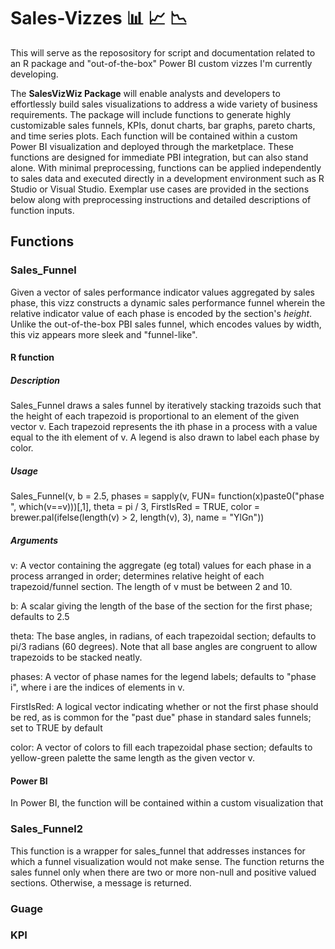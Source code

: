 # Sales-Vizzes 📊 📈 📉

This will serve as the reposository for script and documentation related to an R package and "out-of-the-box" Power BI custom vizzes I'm currently developing. 

The **SalesVizWiz Package** will enable analysts and developers to effortlessly build sales visualizations to address a wide variety of business requirements. The package will include functions to generate highly customizable sales funnels, KPIs, donut charts, bar graphs, pareto charts, and time series plots. Each function will be contained within a custom Power BI visualization and deployed through the marketplace. These functions are designed for immediate PBI integration, but can also stand alone. With minimal preprocessing, functions can be applied independently to sales data and executed directly in a development environment such as R Studio or Visual Studio. Exemplar use cases are provided in the sections below along with preprocessing instructions and detailed descriptions of function inputs. 

## Functions

### Sales_Funnel
Given a vector of sales performance indicator values aggregated by sales phase, this vizz constructs a dynamic sales performance funnel wherein the relative indicator value of each phase is encoded by the section's *height*. Unlike the out-of-the-box PBI sales funnel, which encodes values by width, this viz appears more sleek and "funnel-like". 

#### R function
##### Description
Sales_Funnel draws a sales funnel by iteratively stacking trazoids such that the height of each trapezoid is proportional to an element of the given vector v. Each trapezoid represents the ith phase in a process with a value equal to the ith element of v. A legend is also drawn to label each phase by color. 

##### Usage
Sales_Funnel(v, b = 2.5, phases = sapply(v, FUN= function(x)paste0("phase ", which(v==v)))[,1], theta = pi / 3, FirstIsRed = TRUE, color = brewer.pal(ifelse(length(v) > 2, length(v), 3), name = "YlGn"))

##### Arguments
v: A vector containing the aggregate (eg total) values for each phase in a process arranged in order; determines relative height of each trapezoid/funnel section. The length of v must be between 2 and 10.
  
b: A scalar giving the length of the base of the section for the first phase; defaults to 2.5
  
theta: The base angles, in radians, of each trapezoidal section; defaults to pi/3 radians (60 degrees). Note that all base angles are congruent to allow trapezoids to be stacked neatly.
  
phases: A vector of phase names for the legend labels; defaults to "phase i", where i are the indices of elements in v.
  
FirstIsRed: A logical vector indicating whether or not the first phase should be red, as is common for the "past due" phase in standard sales funnels; set to TRUE by default
  
color: A vector of colors to fill each trapezoidal phase section; defaults to yellow-green palette the same length as the given vector v. 
  
  
 

#### Power BI
In Power BI, the function will be contained within a custom visualization that 

### Sales_Funnel2
This function is a wrapper for sales_funnel that addresses instances for which a funnel visualization would not make sense. The function returns the sales funnel only when there are two or more non-null and positive valued sections. Otherwise, a message is returned.


### Guage

### KPI

### 

